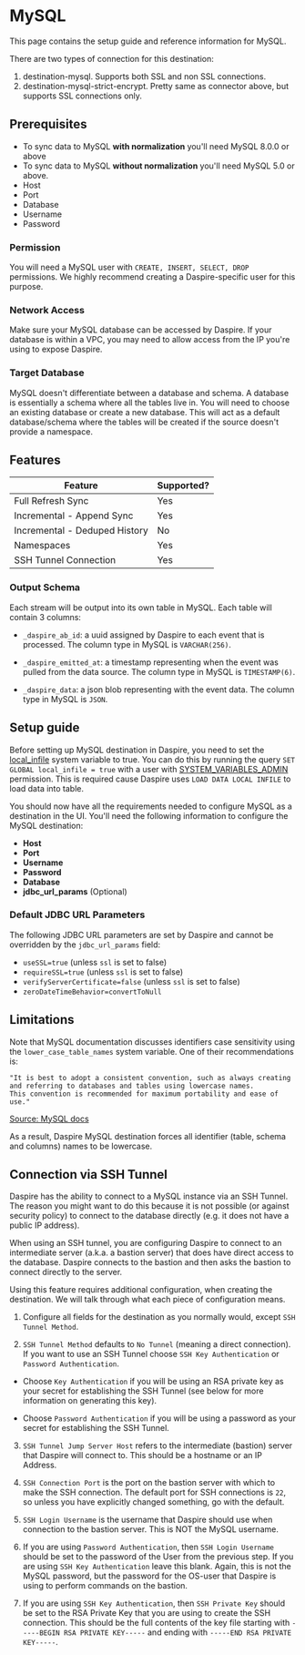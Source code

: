 # MySQL

This page contains the setup guide and reference information for MySQL.

There are two types of connection for this destination:

1. destination-mysql. Supports both SSL and non SSL connections.
2. destination-mysql-strict-encrypt. Pretty same as connector above, but supports SSL connections only.

## Prerequisites

* To sync data to MySQL **with normalization** you'll need MySQL 8.0.0 or above
* To sync data to MySQL **without normalization** you'll need MySQL 5.0 or above.
* Host
* Port
* Database
* Username
* Password

### Permission

You will need a MySQL user with `CREATE, INSERT, SELECT, DROP` permissions. We highly recommend creating a Daspire-specific user for this purpose.

### Network Access

Make sure your MySQL database can be accessed by Daspire. If your database is within a VPC, you may need to allow access from the IP you're using to expose Daspire.

### Target Database

MySQL doesn't differentiate between a database and schema. A database is essentially a schema where all the tables live in. You will need to choose an existing database or create a new database. This will act as a default database/schema where the tables will be created if the source doesn't provide a namespace.

## Features

| Feature | Supported? |
| --- | --- |
| Full Refresh Sync | Yes |
| Incremental - Append Sync | Yes |
| Incremental - Deduped History | No |
| Namespaces | Yes |
| SSH Tunnel Connection | Yes |

### Output Schema

Each stream will be output into its own table in MySQL. Each table will contain 3 columns:

* `_daspire_ab_id`: a uuid assigned by Daspire to each event that is processed. The column type in MySQL is `VARCHAR(256)`.

* `_daspire_emitted_at`: a timestamp representing when the event was pulled from the data source. The column type in MySQL is `TIMESTAMP(6)`.

* `_daspire_data`: a json blob representing with the event data. The column type in MySQL is `JSON`.

## Setup guide

Before setting up MySQL destination in Daspire, you need to set the [local_infile](https://dev.mysql.com/doc/refman/8.0/en/server-system-variables.html#sysvar_local_infile) system variable to true. You can do this by running the query `SET GLOBAL local_infile = true` with a user with [SYSTEM\_VARIABLES\_ADMIN](https://dev.mysql.com/doc/refman/8.0/en/privileges-provided.html#priv_system-variables-admin) permission. This is required cause Daspire uses `LOAD DATA LOCAL INFILE` to load data into table.

You should now have all the requirements needed to configure MySQL as a destination in the UI. You'll need the following information to configure the MySQL destination:

* **Host**
* **Port**
* **Username**
* **Password**
* **Database**
* **jdbc\_url\_params** (Optional)

### Default JDBC URL Parameters

The following JDBC URL parameters are set by Daspire and cannot be overridden by the `jdbc_url_params` field:

* `useSSL=true` (unless `ssl` is set to false)
* `requireSSL=true` (unless `ssl` is set to false)
* `verifyServerCertificate=false` (unless `ssl` is set to false)
* `zeroDateTimeBehavior=convertToNull`

## Limitations

Note that MySQL documentation discusses identifiers case sensitivity using the `lower_case_table_names` system variable. One of their recommendations is:

```
"It is best to adopt a consistent convention, such as always creating and referring to databases and tables using lowercase names.
This convention is recommended for maximum portability and ease of use."
``` 
[Source: MySQL docs](https://dev.mysql.com/doc/refman/8.0/en/identifier-case-sensitivity.html)

As a result, Daspire MySQL destination forces all identifier (table, schema and columns) names to be lowercase.

## Connection via SSH Tunnel

Daspire has the ability to connect to a MySQL instance via an SSH Tunnel. The reason you might want to do this because it is not possible (or against security policy) to connect to the database directly (e.g. it does not have a public IP address).

When using an SSH tunnel, you are configuring Daspire to connect to an intermediate server (a.k.a. a bastion server) that does have direct access to the database. Daspire connects to the bastion and then asks the bastion to connect directly to the server.

Using this feature requires additional configuration, when creating the destination. We will talk through what each piece of configuration means.

1. Configure all fields for the destination as you normally would, except `SSH Tunnel Method`.

2. `SSH Tunnel Method` defaults to `No Tunnel` (meaning a direct connection). If you want to use an SSH Tunnel choose `SSH Key Authentication` or `Password Authentication`.

  * Choose `Key Authentication` if you will be using an RSA private key as your secret for establishing the SSH Tunnel (see below for more information on generating this key).

  * Choose `Password Authentication` if you will be using a password as your secret for establishing the SSH Tunnel.

3. `SSH Tunnel Jump Server Host` refers to the intermediate (bastion) server that Daspire will connect to. This should be a hostname or an IP Address.

4. `SSH Connection Port` is the port on the bastion server with which to make the SSH connection. The default port for SSH connections is `22`, so unless you have explicitly changed something, go with the default.

5. `SSH Login Username` is the username that Daspire should use when connection to the bastion server. This is NOT the MySQL username.

6. If you are using `Password Authentication`, then `SSH Login Username` should be set to the password of the User from the previous step. If you are using `SSH Key Authentication` leave this blank. Again, this is not the MySQL password, but the password for the OS-user that Daspire is using to perform commands on the bastion.

7. If you are using `SSH Key Authentication`, then `SSH Private Key` should be set to the RSA Private Key that you are using to create the SSH connection. This should be the full contents of the key file starting with `-----BEGIN RSA PRIVATE KEY-----` and ending with `-----END RSA PRIVATE KEY-----`.